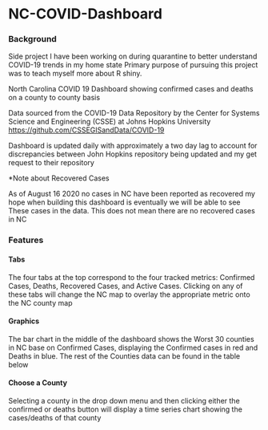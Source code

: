 # NC-COVID-Dashboard

### Background 

Side project I have been working on during quarantine to better understand COVID-19 trends in my home state
Primary purpose of pursuing this project was to teach myself more about R shiny.

North Carolina COVID 19 Dashboard showing confirmed cases and deaths on a county to county basis 

Data sourced from the COVID-19 Data Repository by the Center for Systems Science and Engineering (CSSE) at Johns Hopkins University
https://github.com/CSSEGISandData/COVID-19

Dashboard is updated daily with approximately a two day lag to account for discrepancies between John Hopkins repository being updated and my get request to their repository


*Note about Recovered Cases

As of August 16 2020 no cases in NC have been reported as recovered my hope when building this dashboard is eventually we will be able to see 
These cases in the data. 
This does not mean there are no recovered cases in NC

### Features 

#### Tabs
The four tabs at the top correspond to the four tracked metrics: Confirmed Cases, Deaths, Recovered Cases, and Active Cases.
Clicking on any of these tabs will change the NC map to overlay the appropriate metric onto the NC county map

#### Graphics
The bar chart in the middle of the dashboard shows the Worst 30 counties in NC base on Confirmed Cases, displaying the Confirmed cases in red and Deaths in blue.
The rest of the Counties data can be found in the table below

#### Choose a County 
Selecting a county in the drop down menu and then clicking either the confirmed or deaths button will display a time series chart showing the cases/deaths of that county
